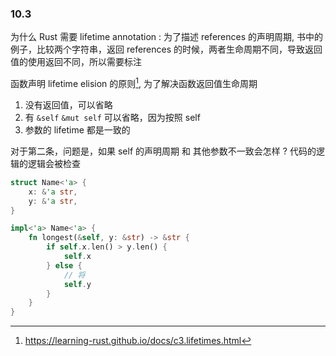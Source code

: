 ### 10.3
为什么 Rust 需要 lifetime annotation : 为了描述 references 的声明周期, 书中的例子，比较两个字符串，返回 references 的时候，两者生命周期不同，导致返回值的使用返回不同，所以需要标注

函数声明 lifetime elision 的原则[^1], 为了解决函数返回值生命周期
1. 没有返回值，可以省略
2. 有 `&self` `&mut self` 可以省略，因为按照 self
3. 参数的 lifetime 都是一致的


对于第二条，问题是，如果 self 的声明周期 和 其他参数不一致会怎样 ?
代码的逻辑的逻辑会被检查
```rs
struct Name<'a> {
    x: &'a str,
    y: &'a str,
}

impl<'a> Name<'a> {
    fn longest(&self, y: &str) -> &str {
        if self.x.len() > y.len() {
            self.x
        } else {
            // 将
            self.y
        }
    }
}
```


[^1]: https://learning-rust.github.io/docs/c3.lifetimes.html

